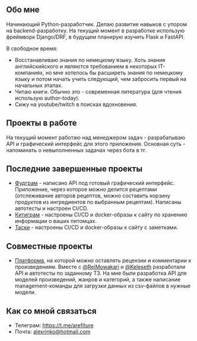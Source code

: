 ## Обо мне
Начинающий Python-разработчик. Делаю развитие навыков с упором на backend-разработку. На текущий момент в разработке использую фреймворк Django/DRF, в будущем планирую изучить Flask и FastAPI.

В свободное время:
- Восстанавливаю знания по немецкому языку. Хоть знания английскийского и являются требованием в некоторых IT-компаниях, но мне хотелось бы расширеть знания по немецкому языку и потом начать учить следующий, чем забросить первый на начальных этапах.
- Читаю книги. Обычно это - современная литература (для чтения использую author-today).
- Сижу на youtube/twitch в поисках вдохновения.

## Проекты в работе
На текущий момент работаю над менеджером задач - разрабатываю API и графический интерфейс для этого приложения. Основная суть - напоминать о невыполненных задачах через бота в тг.

## Последние завершенные проекты
- [Фудграм](https://github.com/arefiture/foodgram) - написано API под готовый графический интерфейс. Приложение, через которое можно делится рецептами (отслеживание авторов рецептов, можно составить корзину продуктов из ингредиентов по выбранным рецептам). Написаны автотесты и настроен CI/CD.
- [Китиграм](https://github.com/arefiture/kittygram_final) - настроены CI/CD и docker-образы к сайту по хранению информации о ваших питомцах.
- [Таски](https://github.com/arefiture/taski-docker) - настроены CI/CD и docker-образы к сайту с заметками.

## Совместные проекты
- [Платформа](https://github.com/ReiMowakari/api_yamdb), на которой можно оставлять рецензии и комментарии к произведениям. Вместе с [@ReiMowakari](https://github.com/ReiMowakari) и [@Keleseth](https://github.com/Keleseth) разработали API и автотесты по заданному ТЗ. На мне были разработка API для моделей произведений, жанров и категорий, а также написание management-команды для загрузки данных из csv-файлов в нужные модели.

<!-- #TODO Добавить стек -->

## Как со мной связаться
- Телеграм: https://t.me/arefiture
- Почта: alexrinko@hotmail.com

<!--
**arefiture/arefiture** is a ✨ _special_ ✨ repository because its `README.md` (this file) appears on your GitHub profile.

Here are some ideas to get you started:

- 🔭 I’m currently working on ...
- 🌱 I’m currently learning ...
- 👯 I’m looking to collaborate on ...
- 🤔 I’m looking for help with ...
- 💬 Ask me about ...
- 📫 How to reach me: ...
- 😄 Pronouns: ...
- ⚡ Fun fact: ...
-->
